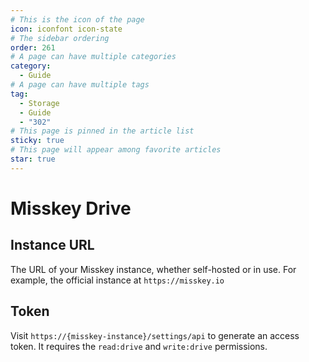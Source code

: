 ```yaml
---
# This is the icon of the page
icon: iconfont icon-state
# The sidebar ordering
order: 261
# A page can have multiple categories
category:
  - Guide
# A page can have multiple tags
tag:
  - Storage
  - Guide
  - "302"
# This page is pinned in the article list
sticky: true
# This page will appear among favorite articles
star: true
---
```


# Misskey Drive

## Instance URL

The URL of your Misskey instance, whether self-hosted or in use.
For example, the official instance at `https://misskey.io`

## Token

Visit `https://{misskey-instance}/settings/api` to generate an access token. It requires the `read:drive` and `write:drive` permissions.